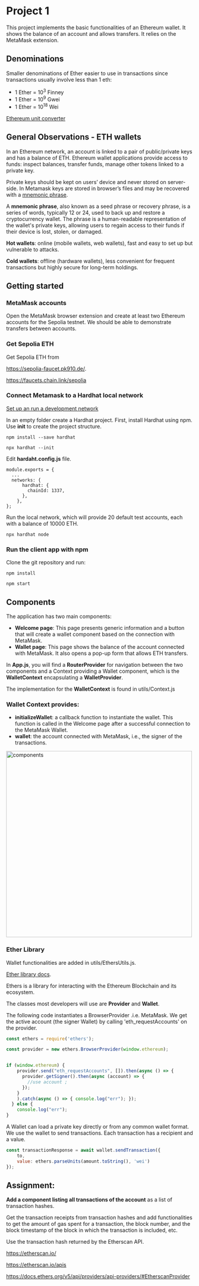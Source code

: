 # Project 1

This project implements the basic functionalities of an Ethereum wallet. It shows the balance of an account and allows transfers. It relies on the MetaMask extension.

## Denominations

Smaller denominations of Ether easier to use in transactions since transactions usually involve less than 1 eth:
- 1 Ether = 10<sup>3</sup> Finney
- 1 Ether = 10<sup>9</sup> Gwei
- 1 Ether = 10<sup>18</sup> Wei

[Ethereum unit converter](https://info.etherscan.com/ethereum-unit-converter/)

## General Observations - ETH wallets
In an Ethereum network, an account is linked to a pair of public/private keys and has a balance of ETH. Ethereum wallet applications provide access to funds: inspect balances, transfer funds, manage other tokens linked to a private key.

Private keys should be kept on users’ device and never stored on server-side. In Metamask keys are stored in browser’s files and may be recovered with a [mnemonic phrase](
https://support.metamask.io/privacy-and-security/what-is-a-secret-recovery-phrase-and-how-to-keep-your-crypto-wallet-secure/).

A **mnemonic phrase**, also known as a seed phrase or recovery phrase, is a series of words, typically 12 or 24, used to back up and restore a cryptocurrency wallet. The phrase is a human-readable representation of the wallet's private keys, allowing users to regain access to their funds if their device is lost, stolen, or damaged.

**Hot wallets**: online (mobile wallets, web wallets), fast and easy to set up but vulnerable to attacks.

**Cold wallets**: offline (hardware wallets), less convenient for frequent transactions but highly secure for long-term holdings.


## Getting started

### MetaMask accounts
Open the MetaMask browser extension and create at least two Ethereum accounts for the Sepolia testnet. We should be able to demonstrate transfers between accounts. 

### Get Sepolia ETH
Get Sepolia ETH from

https://sepolia-faucet.pk910.de/.

https://faucets.chain.link/sepolia


### Connect Metamask to a Hardhat local network
[Set up an run a development network](https://docs.metamask.io/wallet/how-to/run-devnet/)

In an empty folder create a Hardhat project.
First, install Hardhat using npm. Use **init** to create the project structure.

```
npm install --save hardhat
```

```
npx hardhat --init
```

Edit **hardaht.config.js** file.

```
module.exports = {
  ...
  networks: {
      hardhat: {
        chainId: 1337,
      },
    },
};
```

Run the local network, which will provide 20 default test accounts, each with a balance of 10000 ETH.

```
npx hardhat node
```

### Run the client app with npm 
Clone the git repository and run:

```
npm install
```

```
npm start
```

## Components

The application has two main components:
- **Welcome page**: This page presents generic information and a button that will create a wallet component based on the connection with MetaMask.
- **Wallet page**: This page shows the balance of the account connected with MetaMask. It also opens a pop-up form that allows ETH transfers. 

In **App.js**, you will find a **RouterProvider** for navigation between the two components and a Context providing a Wallet component, which is the **WalletContext** encapsulating a **WalletProvider**.

The implementation for the **WalletContext** is found in utils/Context.js

### Wallet Context provides: 
- **initializeWallet**: a callback function to instantiate the wallet. This function is called in the Welcome page after a successful connection to the MetaMask Wallet.
- **wallet**: the account connected with MetaMask, i.e., the signer of the transactions. 

 <p>
  <img src="https://bafybeifmwoe2p3j6vnkhcr3wlgqochhhgkxjjp6axhalp7txavuxxflcbm.ipfs.w3s.link/arhitecturaAppWallet.png" width="500" title="components">
</p>



### Ether Library

Wallet functionalities are added in utils/EthersUtils.js.

[Ether library docs](https://docs.ethers.org/v5/).

Ethers is a library for interacting with the Ethereum Blockchain and its ecosystem. 

The classes most developers will use are **Provider** and **Wallet**. 

The following code instantiates a BrowserProvider .i.e. MetaMask. We get the active account (the signer Wallet) by calling 'eth_requestAccounts' on the provider.

```js
const ethers = require('ethers');

const provider = new ethers.BrowserProvider(window.ethereum);


if (window.ethereum) {
    provider.send("eth_requestAccounts", []).then(async () => {
      provider.getSigner().then(async (account) => {
        //use account ;
      });
    }
    ).catch(async () => { console.log("err"); });
  } else {
    console.log("err");
}

```

A Wallet can load a private key directly or from any common wallet format. We use the wallet to send transactions. Each transaction has a recipient and a value.

```js
const transactionResponse = await wallet.sendTransaction({
    to,
    value: ethers.parseUnits(amount.toString(), 'wei')
});
```

## Assignment: 

**Add a component listing all transactions of the account** as a list of transaction hashes.

Get the transaction receipts from transaction hashes and add functionalities to get the amount of gas spent for a transaction, the block number, and the block timestamp of the block in which the transaction is included, etc.

Use the transaction hash returned by the Etherscan API.

https://etherscan.io/

https://etherscan.io/apis

https://docs.ethers.org/v5/api/providers/api-providers/#EtherscanProvider

